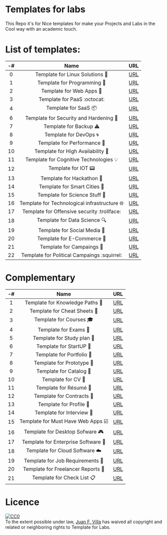 Templates for labs
==================
This Repo it's for Nice templates for make your Projects and Labs in the Cool way with an academic touch.

List of templates:
=================
-# | Name | URL |
 :--: | :--: | :--: |
 0 | Template for Linux Solutions :penguin: | [URL](https://www.google.com "Google's Homepage") |
 1 | Template for Programming :snake: | [URL](https://www.google.com "Google's Homepage") |
 2 | Template for Web Apps :bookmark: | [URL](https://www.google.com "Google's Homepage") |
 3 | Template for PaaS :octocat: | [URL](https://www.google.com "Google's Homepage") |
 4 | Template for SaaS :package: | [URL](https://www.google.com "Google's Homepage") |
 6 | Template for Security and Hardening :closed_lock_with_key: | [URL](https://www.google.com "Google's Homepage") |
 7 | Template for Backup :warning: | [URL](https://www.google.com "Google's Homepage") |
 8 | Template for DevOps :cyclone: | [URL](https://www.google.com "Google's Homepage") |
 9 | Template for Performance :pill: | [URL](https://www.google.com "Google's Homepage") |
 10 | Template for High Availability :raised_hands:  | [URL](https://www.google.com "Google's Homepage") |
 11 | Template for Cognitive Technologies :bulb: | [URL](https://www.google.com "Google's Homepage") |
 12 | Template for IOT :pager: | [URL](https://www.google.com "Google's Homepage") |
 13 | Template for Hackathon :checkered_flag: | [URL](https://www.google.com "Google's Homepage") |
 14 | Template for Smart Cities :city_sunrise: | [URL](https://www.google.com "Google's Homepage") |
 15 | Template for Science Stuff :microscope: | [URL](https://www.google.com "Google's Homepage") |
 16 | Template for Technological infrastructure :globe_with_meridians: | [URL](https://www.google.com "Google's Homepage") |
 17 | Template for Offensive security :trollface: | [URL](https://www.google.com "Google's Homepage") |
 18 | Template for Data Science :mag: | [URL](https://www.google.com "Google's Homepage") | 
 19 | Template for Social Media :busts_in_silhouette: | [URL](https://www.google.com "Google's Homepage") |
 20 | Template for E-Commerce :money_with_wings: | [URL](https://www.google.com "Google's Homepage") |
 21 | Template for Campaings :non-potable_water: | [URL](https://www.google.com "Google's Homepage") | 
 22 | Template for Political Campaings :squirrel: | [URL](https://www.google.com "Google's Homepage") | 

 
 Complementary
 =============
 -# | Name | URL |
 :--: | :--: | :--: |
 1 | Template for Knowledge Paths :paw_prints:  | [URL](https://www.google.com "Google's Homepage") |
 2 | Template for Cheat Sheets :card_index: | [URL](https://www.google.com "Google's Homepage") |
 3 | Template for Courses :mortar_board:  | [URL](https://www.google.com "Google's Homepage") |
 4 | Template for Exams :memo: | [URL](https://www.google.com "Google's Homepage") |
 5 | Template for Study plan :school: | [URL](https://www.google.com "Google's Homepage") |
 6 | Template for StartUP :checkered_flag: | [URL](https://www.google.com "Google's Homepage") |
 7 | Template for Portfolio :briefcase: | [URL](https://www.google.com "Google's Homepage") |
 8 | Template for Prototype :rocket: | [URL](https://www.google.com "Google's Homepage") |
 9 | Template for Catalog :orange_book:  | [URL](https://www.google.com "Google's Homepage") |
 10 | Template for CV :newspaper: | [URL](https://www.google.com "Google's Homepage") |
 11 | Template for Résumé :page_with_curl: | [URL](https://www.google.com "Google's Homepage") |
 12 | Template for Contracts :scroll: | [URL](https://www.google.com "Google's Homepage") |
 13 | Template for Profile :moyai: | [URL](https://www.google.com "Google's Homepage") | 
 14 | Template for Interview :notebook: | [URL](https://www.google.com "Google's Homepage") | 
 15 | Template for Must Have Web Apps :ballot_box_with_check: | [URL](https://www.google.com "Google's Homepage") |
 16 | Template for Desktop Sofware :video_game: | [URL](https://www.google.com "Google's Homepage") |
 17 | Template for Enterprise Software :department_store: | [URL](https://www.google.com "Google's Homepage") |
 18 | Template for Cloud Software :cloud: | [URL](https://www.google.com "Google's Homepage") | 
 19 | Template for Job Requirements :necktie: | [URL](https://www.google.com "Google's Homepage") | 
 20 | Template for Freelancer Reports :bookmark_tabs: | [URL](https://www.google.com "Google's Homepage") | 
 21 | Template for Check List :clipboard: | [URL](https://www.google.com "Google's Homepage") | 
 
 
Licence
=======
<p xmlns:dct="http://purl.org/dc/terms/">
  <a rel="license"
     href="http://creativecommons.org/publicdomain/zero/1.0/">
    <img src="http://i.creativecommons.org/p/zero/1.0/88x31.png" style="border-style: none;" alt="CC0" />
  </a>
  <br />
  To the extent possible under law,
  <a rel="dct:publisher"
     href="https://about.me/juanfvilla">
    <span property="dct:title">Juan F. Villa</span></a>
  has waived all copyright and related or neighboring rights to
  <span property="dct:title">Template for Labs</span>.
</p>
